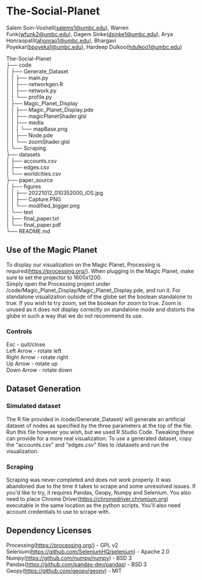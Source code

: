 # The-Social-Planet

Salem Soin-Voshell(salems1@umbc.edu), Warren Funk(wfunk2@umbc.edu), Dagem Sinke(dsinke1@umbc.edu), Arya Honraopatil(ahonrao1@umbc.edu), Bhargavi Poyekar(bpoyeka1@umbc.edu), Hardeep Dulkoo(hdulkoo1@umbc.edu)

The-Social-Planet\
├── code\
│	 ├── Generate_Dataset\
│	 │	 ├── main.py\
│	 │	 ├── networkgen.R\
│	 │	 ├── network.py\
│	 │	 └── profile.py\
│	 ├── Magic_Planet_Display\
│	 │	 ├── Magic_Planet_Display.pde\
│	 │	 ├── magicPlanetShader.glsl\
│	 │	 ├── media\
│	 │	 │	 └── mapBase.png\
│	 │	 ├── Node.pde\
│	 │	 └── zoomShader.glsl\
│	 └── Scraping\
├── datasets\
│	 ├── accounts.csv\
│	 ├── edges.csv\
│	 └── worldcities.csv\
├── paper_source\
│	 ├── figures\
│	 │	 ├── 20221012_010352000_iOS.jpg\
│	 │	 ├── Capture.PNG\
│	 │	 └── modified_bigger.png\
│	 └── text\
│		 ├── final_paper.txt\
│		 └── final_paper.pdf\
└── README.md

## Use of the Magic Planet
To display our visualization on the Magic Planet, Processing is required(https://processing.org/). When plugging in the Magic Planet, make sure to set the projector to 1600x1200.\
Simply open the Processing project under /code/Magic_Planet_Display/Magic_Planet_Display.pde, and run it. For standalone visualization outside of the globe set the boolean standalone to true. If you wish to try zoom, set the boolean for zoom to true. Zoom is unused as it does not display correctly on standalone mode and distorts the globe in such a way that we do not recommend its use.

### Controls
Esc - quit/close\
Left Arrow - rotate left\
Right Arrow - rotate right\
Up Arrow - rotate up\
Down Arrow - rotate down

## Dataset Generation
### Simulated dataset
The R file provided in /code/Generate_Dataset/ will generate an artificial dataset of nodes as specified by the three parameters at the top of the file. Run this file however you wish, but we used R Studio Code. Tweaking these can provide for a more real visualization. To use a generated dataset, copy the "accounts.csv" and "edges.csv" files to /datasets and run the visualization.
### Scraping
Scraping was never completed and does not work properly. It was abandoned due to the time it takes to scrape and some unresolved issues. If you'd like to try, it requires Pandas, Geopy, Numpy and Selenium. You also need to place Chrome Driver(https://chromedriver.chromium.org) executable in the same location as the python scripts. You'll also need account credentials to use to scrape with.

## Dependency Licenses
Processing(https://processing.org/) - GPL v2\
Selenium(https://github.com/SeleniumHQ/selenium) - Apache 2.0\
Numpy(https://github.com/numpy/numpy) - BSD 3\
Pandas(https://github.com/pandas-dev/pandas) - BSD 3\
Geopy(https://github.com/geopy/geopy) - MIT
